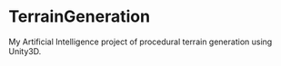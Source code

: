 TerrainGeneration
=================

My Artificial Intelligence project of procedural terrain generation using Unity3D. 

